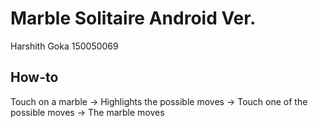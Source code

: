# Marble Solitaire Android Ver.

Harshith Goka
150050069

## How-to

Touch on a marble -> Highlights the possible moves -> Touch one of the possible moves -> The marble moves
